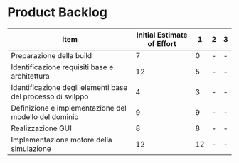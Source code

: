 # Product Backlog

| Item | Initial Estimate of Effort | 1 | 2 | 3 |
| - | - | - | - | - |
| Preparazione della build | 7 | 0 | - | - |
| Identificazione requisiti base e architettura | 12 | 5 | - | - |
| Identificazione degli elementi base del processo di svilppo | 4 | 3 | - | - |
| Definizione e implementazione del modello del dominio | 9 | 9 | - | - |
| Realizzazione GUI | 8 | 8 | - | - |
| Implementazione motore della simulazione | 12 | 12 | - | - |
